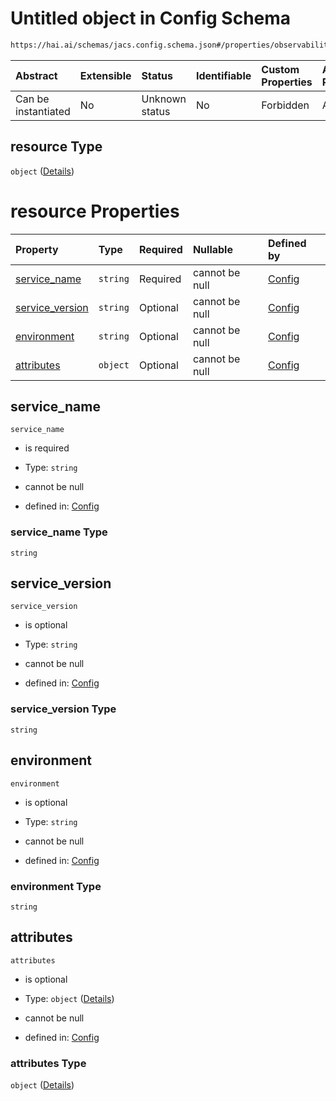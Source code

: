 # Untitled object in Config Schema

```txt
https://hai.ai/schemas/jacs.config.schema.json#/properties/observability/properties/tracing/properties/resource
```



| Abstract            | Extensible | Status         | Identifiable | Custom Properties | Additional Properties | Access Restrictions | Defined In                                                                                |
| :------------------ | :--------- | :------------- | :----------- | :---------------- | :-------------------- | :------------------ | :---------------------------------------------------------------------------------------- |
| Can be instantiated | No         | Unknown status | No           | Forbidden         | Allowed               | none                | [jacs.config.schema.json\*](../../schemas/jacs.config.schema.json "open original schema") |

## resource Type

`object` ([Details](jacs-properties-observability-properties-tracing-properties-resource.md))

# resource Properties

| Property                             | Type     | Required | Nullable       | Defined by                                                                                                                                                                                                                                                |
| :----------------------------------- | :------- | :------- | :------------- | :-------------------------------------------------------------------------------------------------------------------------------------------------------------------------------------------------------------------------------------------------------- |
| [service\_name](#service_name)       | `string` | Required | cannot be null | [Config](jacs-properties-observability-properties-tracing-properties-resource-properties-service_name.md "https://hai.ai/schemas/jacs.config.schema.json#/properties/observability/properties/tracing/properties/resource/properties/service_name")       |
| [service\_version](#service_version) | `string` | Optional | cannot be null | [Config](jacs-properties-observability-properties-tracing-properties-resource-properties-service_version.md "https://hai.ai/schemas/jacs.config.schema.json#/properties/observability/properties/tracing/properties/resource/properties/service_version") |
| [environment](#environment)          | `string` | Optional | cannot be null | [Config](jacs-properties-observability-properties-tracing-properties-resource-properties-environment.md "https://hai.ai/schemas/jacs.config.schema.json#/properties/observability/properties/tracing/properties/resource/properties/environment")         |
| [attributes](#attributes)            | `object` | Optional | cannot be null | [Config](jacs-properties-observability-properties-tracing-properties-resource-properties-attributes.md "https://hai.ai/schemas/jacs.config.schema.json#/properties/observability/properties/tracing/properties/resource/properties/attributes")           |

## service\_name



`service_name`

* is required

* Type: `string`

* cannot be null

* defined in: [Config](jacs-properties-observability-properties-tracing-properties-resource-properties-service_name.md "https://hai.ai/schemas/jacs.config.schema.json#/properties/observability/properties/tracing/properties/resource/properties/service_name")

### service\_name Type

`string`

## service\_version



`service_version`

* is optional

* Type: `string`

* cannot be null

* defined in: [Config](jacs-properties-observability-properties-tracing-properties-resource-properties-service_version.md "https://hai.ai/schemas/jacs.config.schema.json#/properties/observability/properties/tracing/properties/resource/properties/service_version")

### service\_version Type

`string`

## environment



`environment`

* is optional

* Type: `string`

* cannot be null

* defined in: [Config](jacs-properties-observability-properties-tracing-properties-resource-properties-environment.md "https://hai.ai/schemas/jacs.config.schema.json#/properties/observability/properties/tracing/properties/resource/properties/environment")

### environment Type

`string`

## attributes



`attributes`

* is optional

* Type: `object` ([Details](jacs-properties-observability-properties-tracing-properties-resource-properties-attributes.md))

* cannot be null

* defined in: [Config](jacs-properties-observability-properties-tracing-properties-resource-properties-attributes.md "https://hai.ai/schemas/jacs.config.schema.json#/properties/observability/properties/tracing/properties/resource/properties/attributes")

### attributes Type

`object` ([Details](jacs-properties-observability-properties-tracing-properties-resource-properties-attributes.md))
